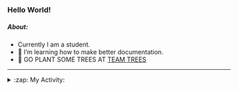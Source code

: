### Hello World!

##### About:
- Currently I am a student.
- 🌱 I’m learning how to make better documentation.
- 🌱 GO PLANT SOME TREES AT [TEAM TREES](https://teamtrees.org/)

---
<details>
  <summary>:zap: My Activity:</summary>
  
<!--START_SECTION:waka-->
![Code Time](http://img.shields.io/badge/Code%20Time-1%2C120%20hrs%2010%20mins-blue)

**I'm a Night 🦉** 

```text
🌞 Morning                1439 commits        ██░░░░░░░░░░░░░░░░░░░░░░░   09.36 % 
🌆 Daytime                5313 commits        █████████░░░░░░░░░░░░░░░░   34.57 % 
🌃 Evening                4406 commits        ███████░░░░░░░░░░░░░░░░░░   28.67 % 
🌙 Night                  4209 commits        ███████░░░░░░░░░░░░░░░░░░   27.39 % 
```
📅 **I'm Most Productive on Wednesday** 

```text
Monday                   2304 commits        ████░░░░░░░░░░░░░░░░░░░░░   14.99 % 
Tuesday                  1891 commits        ███░░░░░░░░░░░░░░░░░░░░░░   12.31 % 
Wednesday                3645 commits        ██████░░░░░░░░░░░░░░░░░░░   23.72 % 
Thursday                 1939 commits        ███░░░░░░░░░░░░░░░░░░░░░░   12.62 % 
Friday                   1540 commits        ███░░░░░░░░░░░░░░░░░░░░░░   10.02 % 
Saturday                 1384 commits        ██░░░░░░░░░░░░░░░░░░░░░░░   09.01 % 
Sunday                   2664 commits        ████░░░░░░░░░░░░░░░░░░░░░   17.34 % 
```


📊 **This Week I Spent My Time On** 

```text
🔥 Editors: 
VS Code                  8 hrs 10 mins       █████████████████████████   100.00 % 

🐱‍💻 Projects: 
praise                   4 hrs 2 mins        ████████████░░░░░░░░░░░░░   49.51 % 
ai                       3 hrs 5 mins        █████████░░░░░░░░░░░░░░░░   37.80 % 
CSF22                    35 mins             ██░░░░░░░░░░░░░░░░░░░░░░░   07.24 % 
os-lab                   25 mins             █░░░░░░░░░░░░░░░░░░░░░░░░   05.17 % 
Unknown Project          1 min               ░░░░░░░░░░░░░░░░░░░░░░░░░   00.28 % 
```


 Last Updated on 27/04/2023 17:08:23 UTC
<!--END_SECTION:waka-->
</details>

